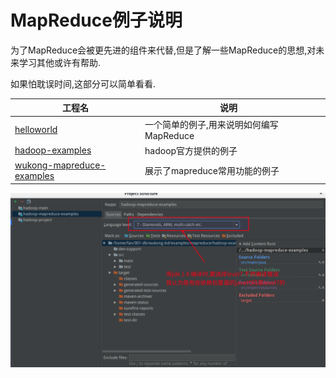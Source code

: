 # MapReduce例子说明



为了MapReduce会被更先进的组件来代替,但是了解一些MapReduce的思想,对未来学习其他或许有帮助.

如果怕耽误时间,这部分可以简单看看.



| 工程名                                                  | 说明                                     |      |
| ------------------------------------------------------- | ---------------------------------------- | ---- |
| [helloworld](helloworld)                                | 一个简单的例子,用来说明如何编写MapReduce |      |
| [hadoop-examples](hadoop-examples/)                     | hadoop官方提供的例子                     |      |
| [wukong-mapreduce-examples](wukong-mapreduce-examples/) | 展示了mapreduce常用功能的例子            |      |

![alt](idea-language-level.png)